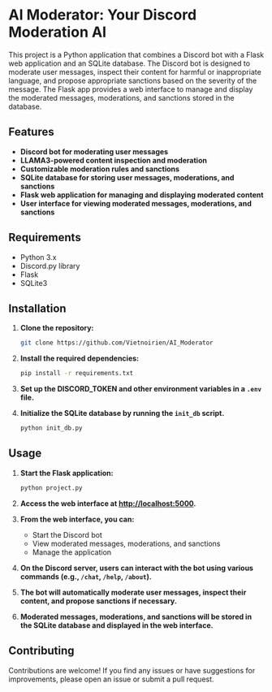 # AI Moderator: Your Discord Moderation AI

This project is a Python application that combines a Discord bot with a Flask web application and an SQLite database. The Discord bot is designed to moderate user messages, inspect their content for harmful or inappropriate language, and propose appropriate sanctions based on the severity of the message. The Flask app provides a web interface to manage and display the moderated messages, moderations, and sanctions stored in the database.

## Features

- **Discord bot for moderating user messages**
- **LLAMA3-powered content inspection and moderation**
- **Customizable moderation rules and sanctions**
- **SQLite database for storing user messages, moderations, and sanctions**
- **Flask web application for managing and displaying moderated content**
- **User interface for viewing moderated messages, moderations, and sanctions**

## Requirements

- Python 3.x
- Discord.py library
- Flask
- SQLite3

## Installation

1. **Clone the repository:**
    ```bash
    git clone https://github.com/Vietnoirien/AI_Moderator
    ```

2. **Install the required dependencies:**
    ```bash
    pip install -r requirements.txt
    ```

3. **Set up the DISCORD_TOKEN and other environment variables in a `.env` file.**

4. **Initialize the SQLite database by running the `init_db` script.**
   ```bash
   python init_db.py
   ```

## Usage

1. **Start the Flask application:**
    ```bash
    python project.py
    ```

2. **Access the web interface at [http://localhost:5000](http://localhost:5000).**

3. **From the web interface, you can:**
    - Start the Discord bot
    - View moderated messages, moderations, and sanctions
    - Manage the application

4. **On the Discord server, users can interact with the bot using various commands (e.g., `/chat`, `/help`, `/about`).**

5. **The bot will automatically moderate user messages, inspect their content, and propose sanctions if necessary.**

6. **Moderated messages, moderations, and sanctions will be stored in the SQLite database and displayed in the web interface.**

## Contributing

Contributions are welcome! If you find any issues or have suggestions for improvements, please open an issue or submit a pull request.
